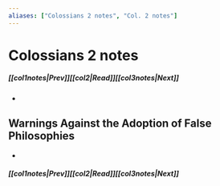 ```yaml
---
aliases: ["Colossians 2 notes", "Col. 2 notes"]
---
```

# Colossians 2 notes
##### <span class=arrow-left></span>[[col1notes|Prev]]<span class=navigation-separator></span>[[col2|Read]]<span class=navigation-separator></span>[[col3notes|Next]]<span class=arrow-right></span>
- 
## Warnings Against the Adoption of False Philosophies
- 
##### <span class=arrow-left></span>[[col1notes|Prev]]<span class=navigation-separator></span>[[col2|Read]]<span class=navigation-separator></span>[[col3notes|Next]]<span class=arrow-right></span>